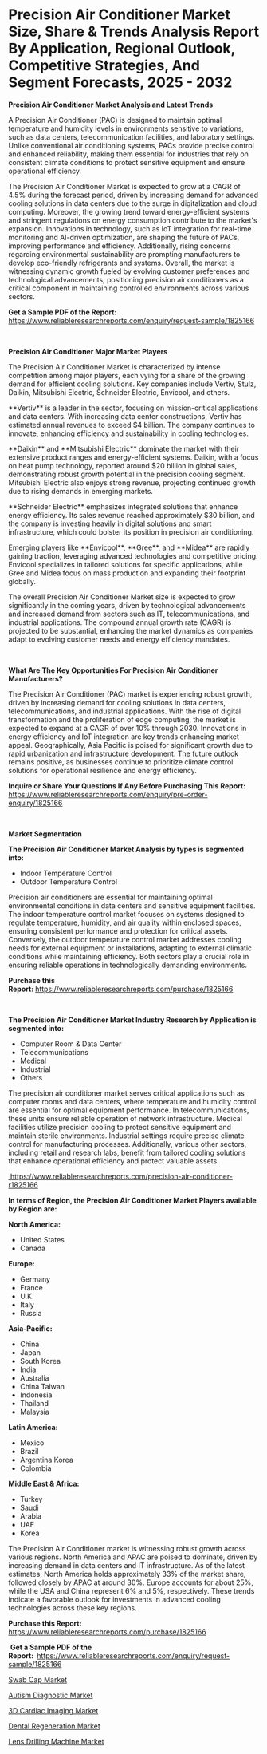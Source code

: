 <p><h1>Precision Air Conditioner Market Size, Share & Trends Analysis Report By Application, Regional Outlook, Competitive Strategies, And Segment Forecasts, 2025 - 2032</h1></p><p><strong>Precision Air Conditioner Market Analysis and Latest Trends</strong></p>
<p><p>A Precision Air Conditioner (PAC) is designed to maintain optimal temperature and humidity levels in environments sensitive to variations, such as data centers, telecommunication facilities, and laboratory settings. Unlike conventional air conditioning systems, PACs provide precise control and enhanced reliability, making them essential for industries that rely on consistent climate conditions to protect sensitive equipment and ensure operational efficiency.</p><p>The Precision Air Conditioner Market is expected to grow at a CAGR of 4.5% during the forecast period, driven by increasing demand for advanced cooling solutions in data centers due to the surge in digitalization and cloud computing. Moreover, the growing trend toward energy-efficient systems and stringent regulations on energy consumption contribute to the market's expansion. Innovations in technology, such as IoT integration for real-time monitoring and AI-driven optimization, are shaping the future of PACs, improving performance and efficiency. Additionally, rising concerns regarding environmental sustainability are prompting manufacturers to develop eco-friendly refrigerants and systems. Overall, the market is witnessing dynamic growth fueled by evolving customer preferences and technological advancements, positioning precision air conditioners as a critical component in maintaining controlled environments across various sectors.</p></p>
<p><strong>Get a Sample PDF of the Report:&nbsp;</strong> <a href="https://www.reliableresearchreports.com/enquiry/request-sample/1825166?utm_campaign=3545&utm_medium=2&utm_source=Github&utm_content=ia&utm_term=09042025&utm_id=precision-air-conditioner">https://www.reliableresearchreports.com/enquiry/request-sample/1825166</a></p>
<p>&nbsp;</p>
<p><strong>Precision Air Conditioner Major Market Players</strong></p>
<p><p>The Precision Air Conditioner Market is characterized by intense competition among major players, each vying for a share of the growing demand for efficient cooling solutions. Key companies include Vertiv, Stulz, Daikin, Mitsubishi Electric, Schneider Electric, Envicool, and others.</p><p>**Vertiv** is a leader in the sector, focusing on mission-critical applications and data centers. With increasing data center constructions, Vertiv has estimated annual revenues to exceed $4 billion. The company continues to innovate, enhancing efficiency and sustainability in cooling technologies.</p><p>**Daikin** and **Mitsubishi Electric** dominate the market with their extensive product ranges and energy-efficient systems. Daikin, with a focus on heat pump technology, reported around $20 billion in global sales, demonstrating robust growth potential in the precision cooling segment. Mitsubishi Electric also enjoys strong revenue, projecting continued growth due to rising demands in emerging markets.</p><p>**Schneider Electric** emphasizes integrated solutions that enhance energy efficiency. Its sales revenue reached approximately $30 billion, and the company is investing heavily in digital solutions and smart infrastructure, which could bolster its position in precision air conditioning.</p><p>Emerging players like **Envicool**, **Gree**, and **Midea** are rapidly gaining traction, leveraging advanced technologies and competitive pricing. Envicool specializes in tailored solutions for specific applications, while Gree and Midea focus on mass production and expanding their footprint globally.</p><p>The overall Precision Air Conditioner Market size is expected to grow significantly in the coming years, driven by technological advancements and increased demand from sectors such as IT, telecommunications, and industrial applications. The compound annual growth rate (CAGR) is projected to be substantial, enhancing the market dynamics as companies adapt to evolving customer needs and energy efficiency mandates.</p></p>
<p>&nbsp;</p>
<p><strong>What Are The Key Opportunities For Precision Air Conditioner Manufacturers?</strong></p>
<p><p>The Precision Air Conditioner (PAC) market is experiencing robust growth, driven by increasing demand for cooling solutions in data centers, telecommunications, and industrial applications. With the rise of digital transformation and the proliferation of edge computing, the market is expected to expand at a CAGR of over 10% through 2030. Innovations in energy efficiency and IoT integration are key trends enhancing market appeal. Geographically, Asia Pacific is poised for significant growth due to rapid urbanization and infrastructure development. The future outlook remains positive, as businesses continue to prioritize climate control solutions for operational resilience and energy efficiency.</p></p>
<p><strong>Inquire or Share Your Questions If Any Before Purchasing This Report:</strong> <a href="https://www.reliableresearchreports.com/enquiry/pre-order-enquiry/1825166?utm_campaign=3545&utm_medium=2&utm_source=Github&utm_content=ia&utm_term=09042025&utm_id=precision-air-conditioner">https://www.reliableresearchreports.com/enquiry/pre-order-enquiry/1825166</a></p>
<p>&nbsp;</p>
<p><strong>Market Segmentation</strong></p>
<p><strong>The Precision Air Conditioner Market Analysis by types is segmented into:</strong></p>
<p><ul><li>Indoor Temperature Control</li><li>Outdoor Temperature Control</li></ul></p>
<p><p>Precision air conditioners are essential for maintaining optimal environmental conditions in data centers and sensitive equipment facilities. The indoor temperature control market focuses on systems designed to regulate temperature, humidity, and air quality within enclosed spaces, ensuring consistent performance and protection for critical assets. Conversely, the outdoor temperature control market addresses cooling needs for external equipment or installations, adapting to external climatic conditions while maintaining efficiency. Both sectors play a crucial role in ensuring reliable operations in technologically demanding environments.</p></p>
<p><strong>Purchase this Report:&nbsp;</strong><a href="https://www.reliableresearchreports.com/purchase/1825166?utm_campaign=3545&utm_medium=2&utm_source=Github&utm_content=ia&utm_term=09042025&utm_id=precision-air-conditioner">https://www.reliableresearchreports.com/purchase/1825166</a></p>
<p>&nbsp;</p>
<p><strong>The Precision Air Conditioner Market Industry Research by Application is segmented into:</strong></p>
<p><ul><li>Computer Room & Data Center</li><li>Telecommunications</li><li>Medical</li><li>Industrial</li><li>Others</li></ul></p>
<p><p>The precision air conditioner market serves critical applications such as computer rooms and data centers, where temperature and humidity control are essential for optimal equipment performance. In telecommunications, these units ensure reliable operation of network infrastructure. Medical facilities utilize precision cooling to protect sensitive equipment and maintain sterile environments. Industrial settings require precise climate control for manufacturing processes. Additionally, various other sectors, including retail and research labs, benefit from tailored cooling solutions that enhance operational efficiency and protect valuable assets.</p></p>
<p><a href="https://www.reliableresearchreports.com/precision-air-conditioner-r1825166?utm_campaign=3545&utm_medium=2&utm_source=Github&utm_content=ia&utm_term=09042025&utm_id=precision-air-conditioner">&nbsp;https://www.reliableresearchreports.com/precision-air-conditioner-r1825166</a></p>
<p><strong>In terms of Region, the Precision Air Conditioner Market Players available by Region are:</strong></p>
<p>
    <p> <strong> North America: </strong>
        <ul>
            <li>United States</li>
            <li>Canada</li>
        </ul>
        </p> 
    <p> <strong> Europe: </strong>
        <ul>
            <li>Germany</li>
            <li>France</li>
            <li>U.K.</li>
            <li>Italy</li>
            <li>Russia</li>
        </ul>
        </p> 
    <p> <strong> Asia-Pacific: </strong>
        <ul>
            <li>China</li>
            <li>Japan</li>
            <li>South Korea</li>
            <li>India</li>
            <li>Australia</li>
            <li>China Taiwan</li>
            <li>Indonesia</li>
            <li>Thailand</li>
            <li>Malaysia</li>
        </ul>
        </p> 
    <p> <strong> Latin America: </strong>
        <ul>
            <li>Mexico</li>
            <li>Brazil</li>
            <li>Argentina Korea</li>
            <li>Colombia</li>
        </ul>
        </p> 
    <p> <strong> Middle East & Africa: </strong>
        <ul>
            <li>Turkey</li>
            <li>Saudi</li>
            <li>Arabia</li>
            <li>UAE</li>
            <li>Korea</li>
        </ul>
    </p>
    </p>
<p><p>The Precision Air Conditioner market is witnessing robust growth across various regions. North America and APAC are poised to dominate, driven by increasing demand in data centers and IT infrastructure. As of the latest estimates, North America holds approximately 33% of the market share, followed closely by APAC at around 30%. Europe accounts for about 25%, while the USA and China represent 6% and 5%, respectively. These trends indicate a favorable outlook for investments in advanced cooling technologies across these key regions.</p></p>
<p><strong>Purchase this Report: </strong><a href="https://www.reliableresearchreports.com/purchase/1825166?utm_campaign=3545&utm_medium=2&utm_source=Github&utm_content=ia&utm_term=09042025&utm_id=precision-air-conditioner">https://www.reliableresearchreports.com/purchase/1825166</a></p>
<p>&nbsp;<strong>Get a Sample PDF of the Report:&nbsp;&nbsp;</strong><a href="https://www.reliableresearchreports.com/enquiry/request-sample/1825166?utm_campaign=3545&utm_medium=2&utm_source=Github&utm_content=ia&utm_term=09042025&utm_id=precision-air-conditioner">https://www.reliableresearchreports.com/enquiry/request-sample/1825166</a></p>
<p><strong></strong></p>
<p><p><a href="https://www.linkedin.com/pulse/swab-cap-market-trends-revenue-forecast-123-cagr-2025-2032-epeyf?utm_campaign=3545&utm_medium=2&utm_source=Github&utm_content=ia&utm_term=09042025&utm_id=precision-air-conditioner">Swab Cap Market</a></p><p><a href="https://www.linkedin.com/pulse/autism-diagnostic-market-overview-products-services-64-cagr-bnhcf?utm_campaign=3545&utm_medium=2&utm_source=Github&utm_content=ia&utm_term=09042025&utm_id=precision-air-conditioner">Autism Diagnostic Market</a></p><p><a href="https://www.linkedin.com/pulse/unveiling-3d-cardiac-imaging-market-drivers-projected-149-gdmxf?utm_campaign=3545&utm_medium=2&utm_source=Github&utm_content=ia&utm_term=09042025&utm_id=precision-air-conditioner">3D Cardiac Imaging Market</a></p><p><a href="https://www.linkedin.com/pulse/dental-regeneration-market-study-growth-opportunities-pfwff?utm_campaign=3545&utm_medium=2&utm_source=Github&utm_content=ia&utm_term=09042025&utm_id=precision-air-conditioner">Dental Regeneration Market</a></p><p><a href="https://www.linkedin.com/pulse/lens-drilling-machine-market-trend-projected-continue-biykf?utm_campaign=3545&utm_medium=2&utm_source=Github&utm_content=ia&utm_term=09042025&utm_id=precision-air-conditioner">Lens Drilling Machine Market</a></p></p>